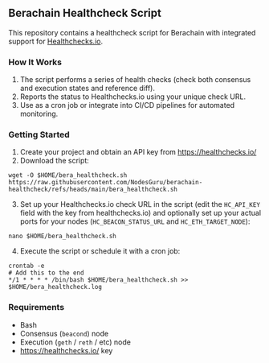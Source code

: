 ## Berachain Healthcheck Script

This repository contains a healthcheck script for Berachain with integrated support for [Healthchecks.io](https://healthchecks.io/).

### How It Works

1. The script performs a series of health checks (check both consensus and execution states and reference diff).
2. Reports the status to Healthchecks.io using your unique check URL.
3. Use as a cron job or integrate into CI/CD pipelines for automated monitoring.

### Getting Started

1. Create your project and obtain an API key from https://healthchecks.io/
2. Download the script:
```
wget -O $HOME/bera_healthcheck.sh https://raw.githubusercontent.com/NodesGuru/berachain-healthcheck/refs/heads/main/bera_healthcheck.sh
```
3. Set up your Healthchecks.io check URL in the script (edit the `HC_API_KEY` field with the key from healthchecks.io) and optionally set up your actual ports for your nodes (`HC_BEACON_STATUS_URL` and `HC_ETH_TARGET_NODE`):
```
nano $HOME/bera_healthcheck.sh
```
4. Execute the script or schedule it with a cron job:
```
crontab -e
# Add this to the end
*/1 * * * * /bin/bash $HOME/bera_healthcheck.sh >> $HOME/bera_healthcheck.log
```

### Requirements

- Bash
- Consensus (`beacond`) node
- Execution (`geth` / `reth` / etc) node
- https://healthchecks.io/ key
